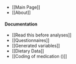 * [[Main Page]]
* [[About]]

#### Documentation
* [[Read this before analyses]]
* [[Questionnaires]]
* [[Generated variables]]
* [[Dietary Data]]
* [[Coding of medication ()]]


